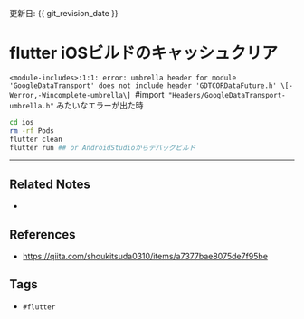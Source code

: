 更新日: {{ git_revision_date }}

# flutter iOSビルドのキャッシュクリア
`<module-includes>:1:1: error: umbrella header for module 'GoogleDataTransport' does not include header 'GDTCORDataFuture.h' \[-Werror,-Wincomplete-umbrella\] `#import` "Headers/GoogleDataTransport-umbrella.h"`
みたいなエラーが出た時

```sh
cd ios
rm -rf Pods
flutter clean
flutter run ## or AndroidStudioからデバッグビルド

```

---
## Related Notes
- 

## References
- https://qiita.com/shoukitsuda0310/items/a7377bae8075de7f95be

## Tags
- `#flutter` 